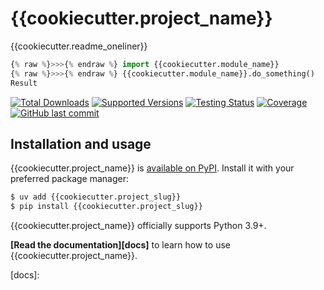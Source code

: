 # {{cookiecutter.project_name}}

{{cookiecutter.readme_oneliner}}

```python
{% raw %}>>>{% endraw %} import {{cookiecutter.module_name}}
{% raw %}>>>{% endraw %} {{cookiecutter.module_name}}.do_something()
Result
```

[![Total Downloads](https://img.shields.io/pepy/dt/{{cookiecutter.project_slug}})][pypi]
[![Supported Versions](https://img.shields.io/pypi/pyversions/{{cookiecutter.project_slug}}.svg)][pypi]
[![Testing Status](https://img.shields.io/github/actions/workflow/status/{{cookiecutter.__gh_slug}}/test.yml?branch=main&label=tests)][testing]
[![Coverage](https://img.shields.io/codecov/c/github/{{cookiecutter.__gh_slug}})][codecov]
[![GitHub last commit](https://img.shields.io/github/last-commit/{{cookiecutter.__gh_slug}})][github]

## Installation and usage

{{cookiecutter.project_name}} is [available on PyPI][pypi].
Install it with your preferred package manager:

```sh
$ uv add {{cookiecutter.project_slug}}
$ pip install {{cookiecutter.project_slug}}
```

{{cookiecutter.project_name}} officially supports Python 3.9+.

**[Read the documentation][docs]** to learn how to use {{cookiecutter.project_name}}.

[codecov]: https://codecov.io/github/{{cookiecutter.__gh_slug}}

[//]: # (TODO: Add documentation link)
[docs]:

[github]: https://github.com/{{cookiecutter.__gh_slug}}
[license]: https://github.com/{{cookiecutter.__gh_slug}}/blob/master/LICENSE
[pypi]: https://pypi.org/project/{{cookiecutter.project_slug}}/
[testing]: https://github.com/{{cookiecutter.__gh_slug}}/actions/workflows/test.yml
